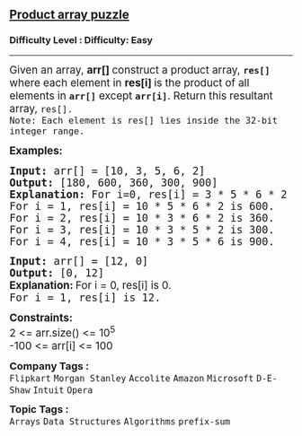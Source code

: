 <h2><a href="https://www.geeksforgeeks.org/problems/product-array-puzzle4525/1?page=2&category=Arrays,Strings,STL,Binary%20Search,Map,set,Kadane&difficulty=Easy&sortBy=submissions">Product array puzzle</a></h2><h3>Difficulty Level : Difficulty: Easy</h3><hr><div class="problems_problem_content__Xm_eO"><p><span style="font-size: 14pt;"><span style="font-family: -apple-system, BlinkMacSystemFont, 'Segoe UI', Roboto, Oxygen, Ubuntu, Cantarell, 'Open Sans', 'Helvetica Neue', sans-serif;">Given an array, <strong>arr[] </strong>c</span><span style="font-family: -apple-system, BlinkMacSystemFont, 'Segoe UI', Roboto, Oxygen, Ubuntu, Cantarell, 'Open Sans', 'Helvetica Neue', sans-serif;">onstruct a product array, </span><strong><code>res[]</code></strong><span style="font-family: -apple-system, BlinkMacSystemFont, 'Segoe UI', Roboto, Oxygen, Ubuntu, Cantarell, 'Open Sans', 'Helvetica Neue', sans-serif;"> where each element in <strong>res[i] </strong></span><span style="font-family: -apple-system, BlinkMacSystemFont, 'Segoe UI', Roboto, Oxygen, Ubuntu, Cantarell, 'Open Sans', 'Helvetica Neue', sans-serif;">is the product of all elements in </span><strong style="font-family: -apple-system, BlinkMacSystemFont, 'Segoe UI', Roboto, Oxygen, Ubuntu, Cantarell, 'Open Sans', 'Helvetica Neue', sans-serif;"><code>arr[]</code></strong><span style="font-family: -apple-system, BlinkMacSystemFont, 'Segoe UI', Roboto, Oxygen, Ubuntu, Cantarell, 'Open Sans', 'Helvetica Neue', sans-serif;"> except </span><strong style="font-family: -apple-system, BlinkMacSystemFont, 'Segoe UI', Roboto, Oxygen, Ubuntu, Cantarell, 'Open Sans', 'Helvetica Neue', sans-serif;"><code>arr[i]</code></strong><span style="font-family: -apple-system, BlinkMacSystemFont, 'Segoe UI', Roboto, Oxygen, Ubuntu, Cantarell, 'Open Sans', 'Helvetica Neue', sans-serif;">. Return this resultant array, </span><span style="font-family: -apple-system, BlinkMacSystemFont, 'Segoe UI', Roboto, Oxygen, Ubuntu, Cantarell, 'Open Sans', 'Helvetica Neue', sans-serif;"><code>res[].<br>Note: Each element is res[] lies inside the 32-bit integer range.</code></span></span></p>
<p><span style="font-size: 14pt;"><strong>Examples:</strong></span></p>
<pre><span style="font-size: 14pt;"><strong>Input: </strong>arr[] = [10, 3, 5, 6, 2]
<strong>Output: </strong>[180, 600, 360, 300, 900]<strong>
Explanation: </strong>For i=0, res[i] = 3 * 5 * 6 * 2 is 180.
For i = 1, res[i] = 10 * 5 * 6 * 2 is 600.
For i = 2, res[i] = 10 * 3 * 6 * 2 is 360.
For i = 3, res[i] = 10 * 3 * 5 * 2 is 300.
For i = 4, res[i] = 10 * 3 * 5 * 6 is 900.
</span></pre>
<pre><span style="font-size: 14pt;"><strong>Input: </strong>arr[] = [12, 0]
<strong>Output: </strong>[0, 12]<br><strong style="font-size: 14pt; font-family: -apple-system, BlinkMacSystemFont, 'Segoe UI', Roboto, Oxygen, Ubuntu, Cantarell, 'Open Sans', 'Helvetica Neue', sans-serif;">Explanation: </strong><span style="font-size: 14pt; font-family: -apple-system, BlinkMacSystemFont, 'Segoe UI', Roboto, Oxygen, Ubuntu, Cantarell, 'Open Sans', 'Helvetica Neue', sans-serif;">For i = 0, res[i] is 0.<br></span>For i = 1, res[i] is 12.</span></pre>
<p><span style="font-size: 14pt;"><strong>Constraints:</strong><br>2 &lt;= arr.size() &lt;= 10<sup>5</sup><br>-100 &lt;= arr[i] &lt;= 100</span></p></div><p><span style=font-size:18px><strong>Company Tags : </strong><br><code>Flipkart</code>&nbsp;<code>Morgan Stanley</code>&nbsp;<code>Accolite</code>&nbsp;<code>Amazon</code>&nbsp;<code>Microsoft</code>&nbsp;<code>D-E-Shaw</code>&nbsp;<code>Intuit</code>&nbsp;<code>Opera</code>&nbsp;<br><p><span style=font-size:18px><strong>Topic Tags : </strong><br><code>Arrays</code>&nbsp;<code>Data Structures</code>&nbsp;<code>Algorithms</code>&nbsp;<code>prefix-sum</code>&nbsp;